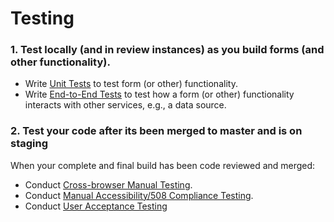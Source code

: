 # Testing
### 1. Test locally (and in review instances) as you build forms (and other functionality).

* Write [Unit Tests](../unit-testing/README.md) to test form (or other) functionality.
* Write [End-to-End Tests](e2e-testing/README.md) to test how a form (or other) functionality interacts with other services, e.g., a data source.

### 2. Test your code after its been merged to master and is on staging

When your complete and final build has been code reviewed and merged:

* Conduct [Cross-browser Manual Testing](cross-browser-manual-testing.md).
* Conduct [Manual Accessibility/508 Compliance Testing](../../Request-Reviews/request-508-review.md#step-2-manually-test-your-code-for-accessibility508-compliance).
* Conduct [User Acceptance Testing](https://github.com/department-of-veterans-affairs/vets.gov-team/blob/master/Work%20Practices/Product%20Management/UserAcceptanceTesting.md)
